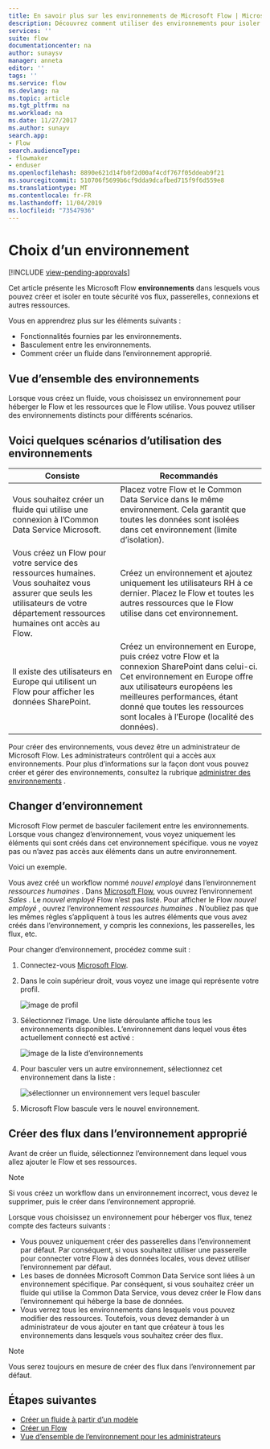 ```yaml
---
title: En savoir plus sur les environnements de Microsoft Flow | Microsoft Docs
description: Découvrez comment utiliser des environnements pour isoler vos flux
services: ''
suite: flow
documentationcenter: na
author: sunaysv
manager: anneta
editor: ''
tags: ''
ms.service: flow
ms.devlang: na
ms.topic: article
ms.tgt_pltfrm: na
ms.workload: na
ms.date: 11/27/2017
ms.author: sunayv
search.app:
- Flow
search.audienceType:
- flowmaker
- enduser
ms.openlocfilehash: 8890e621d14fb0f2d00af4cdf767f05ddeab9f21
ms.sourcegitcommit: 510706f5699b6cf9dda9dcafbed715f9f6d559e8
ms.translationtype: MT
ms.contentlocale: fr-FR
ms.lasthandoff: 11/04/2019
ms.locfileid: "73547936"
---
```

# <a name="choosing-an-environment"></a>Choix d’un environnement
[!INCLUDE [view-pending-approvals](includes/cc-rebrand.md)]

Cet article présente les Microsoft Flow **environnements** dans lesquels vous pouvez créer et isoler en toute sécurité vos flux, passerelles, connexions et autres ressources.

Vous en apprendrez plus sur les éléments suivants :

* Fonctionnalités fournies par les environnements.
* Basculement entre les environnements.
* Comment créer un fluide dans l’environnement approprié.

## <a name="environments-overview"></a>Vue d’ensemble des environnements

Lorsque vous créez un fluide, vous choisissez un environnement pour héberger le Flow et les ressources que le Flow utilise. Vous pouvez utiliser des environnements distincts pour différents scénarios.

## <a name="here-are-a-few-scenarios-for-using-environments"></a>Voici quelques scénarios d’utilisation des environnements

Consiste|Recommandés
-----|-----
Vous souhaitez créer un fluide qui utilise une connexion à l’Common Data Service Microsoft.|Placez votre Flow et le Common Data Service dans le même environnement. Cela garantit que toutes les données sont isolées dans cet environnement (limite d’isolation).
Vous créez un Flow pour votre service des ressources humaines. Vous souhaitez vous assurer que seuls les utilisateurs de votre département ressources humaines ont accès au Flow.|Créez un environnement et ajoutez uniquement les utilisateurs RH à ce dernier. Placez le Flow et toutes les autres ressources que le Flow utilise dans cet environnement.
Il existe des utilisateurs en Europe qui utilisent un Flow pour afficher les données SharePoint.|Créez un environnement en Europe, puis créez votre Flow et la connexion SharePoint dans celui-ci. Cet environnement en Europe offre aux utilisateurs européens les meilleures performances, étant donné que toutes les ressources sont locales à l’Europe (localité des données).

Pour créer des environnements, vous devez être un administrateur de Microsoft Flow. Les administrateurs contrôlent qui a accès aux environnements. Pour plus d’informations sur la façon dont vous pouvez créer et gérer des environnements, consultez la rubrique [administrer des environnements](environments-overview-admin.md) .

## <a name="switching-environments"></a>Changer d’environnement

Microsoft Flow permet de basculer facilement entre les environnements. Lorsque vous changez d’environnement, vous voyez uniquement les éléments qui sont créés dans cet environnement spécifique. vous ne voyez pas ou n’avez pas accès aux éléments dans un autre environnement.

Voici un exemple.

Vous avez créé un workflow nommé *nouvel employé* dans l’environnement *ressources humaines* . Dans [Microsoft Flow](https://flow.microsoft.com), vous ouvrez l’environnement *Sales* . Le *nouvel employé* Flow n’est pas listé. Pour afficher le Flow *nouvel employé* , ouvrez l’environnement *ressources humaines* . N’oubliez pas que les mêmes règles s’appliquent à tous les autres éléments que vous avez créés dans l’environnement, y compris les connexions, les passerelles, les flux, etc.

Pour changer d’environnement, procédez comme suit :

1. Connectez-vous [Microsoft Flow](https://flow.microsoft.com).
1. Dans le coin supérieur droit, vous voyez une image qui représente votre profil.

   ![image de profil](./media/environments-overview-maker/default-environment.png)

1. Sélectionnez l’image. Une liste déroulante affiche tous les environnements disponibles. L’environnement dans lequel vous êtes actuellement connecté est activé :

   ![image de la liste d’environnements](./media/environments-overview-maker/all-environments.png)
1. Pour basculer vers un autre environnement, sélectionnez cet environnement dans la liste :

   ![sélectionner un environnement vers lequel basculer](./media/environments-overview-maker/select-europe.png)
1. Microsoft Flow bascule vers le nouvel environnement.

## <a name="create-flows-in-the-right-environment"></a>Créer des flux dans l’environnement approprié

Avant de créer un fluide, sélectionnez l’environnement dans lequel vous allez ajouter le Flow et ses ressources.

> [!NOTE]
> Si vous créez un workflow dans un environnement incorrect, vous devez le supprimer, puis le créer dans l’environnement approprié.

Lorsque vous choisissez un environnement pour héberger vos flux, tenez compte des facteurs suivants :

* Vous pouvez uniquement créer des passerelles dans l’environnement par défaut. Par conséquent, si vous souhaitez utiliser une passerelle pour connecter votre Flow à des données locales, vous devez utiliser l’environnement par défaut.
* Les bases de données Microsoft Common Data Service sont liées à un environnement spécifique. Par conséquent, si vous souhaitez créer un fluide qui utilise la Common Data Service, vous devez créer le Flow dans l’environnement qui héberge la base de données.
* Vous verrez tous les environnements dans lesquels vous pouvez modifier des ressources. Toutefois, vous devez demander à un administrateur de vous ajouter en tant que créateur à tous les environnements dans lesquels vous souhaitez créer des flux.

> [!NOTE]
> Vous serez toujours en mesure de créer des flux dans l’environnement par défaut.

## <a name="next-steps"></a>Étapes suivantes

* [Créer un fluide à partir d’un modèle](get-started-logic-template.md)
* [Créer un Flow](get-started-logic-flow.md)
* [Vue d’ensemble de l’environnement pour les administrateurs](environments-overview-admin.md)
